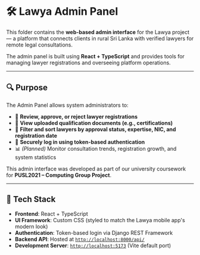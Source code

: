 # 🛠️ Lawya Admin Panel

This folder contains the **web-based admin interface** for the Lawya project — a platform that connects clients in rural Sri Lanka with verified lawyers for remote legal consultations.

The admin panel is built using **React + TypeScript** and provides tools for managing lawyer registrations and overseeing platform operations.

---

## 🔍 Purpose

The Admin Panel allows system administrators to:

- 🔎 **Review, approve, or reject lawyer registrations**
- 📜 **View uploaded qualification documents (e.g., certifications)**
- 🧮 **Filter and sort lawyers by approval status, expertise, NIC, and registration date**
- 🔐 **Securely log in using token-based authentication**
- 📊 *(Planned)* Monitor consultation trends, registration growth, and system statistics

This admin interface was developed as part of our university coursework for **PUSL2021 – Computing Group Project**.

---

## 🧰 Tech Stack

- **Frontend**: React + TypeScript
- **UI Framework**: Custom CSS (styled to match the Lawya mobile app's modern look)
- **Authentication**: Token-based login via Django REST Framework
- **Backend API**: Hosted at [`http://localhost:8000/api/`](http://localhost:8000/api/)
- **Development Server**: [`http://localhost:5173`](http://localhost:5173) (Vite default port)